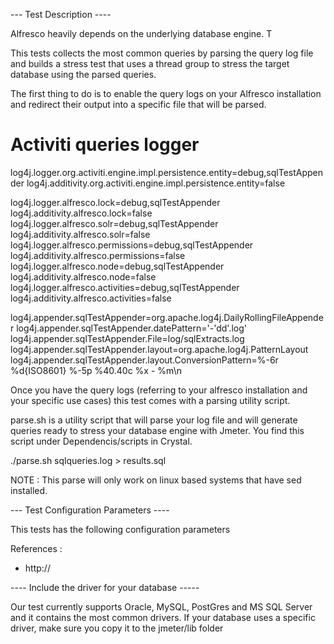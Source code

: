 --- Test Description ----

Alfresco heavily depends on the underlying database engine. T

This tests collects the most common queries by parsing the query log file and builds a stress test that uses a thread group to stress the target 
database using the parsed queries.

The first thing to do is to enable the query logs on your Alfresco installation and redirect their output into a specific file that will be parsed.


# Activiti queries logger
log4j.logger.org.activiti.engine.impl.persistence.entity=debug,sqlTestAppender
log4j.additivity.org.activiti.engine.impl.persistence.entity=false

log4j.logger.alfresco.lock=debug,sqlTestAppender
log4j.additivity.alfresco.lock=false
log4j.logger.alfresco.solr=debug,sqlTestAppender
log4j.additivity.alfresco.solr=false
log4j.logger.alfresco.permissions=debug,sqlTestAppender
log4j.additivity.alfresco.permissions=false
log4j.logger.alfresco.node=debug,sqlTestAppender
log4j.additivity.alfresco.node=false
log4j.logger.alfresco.activities=debug,sqlTestAppender
log4j.additivity.alfresco.activities=false


log4j.appender.sqlTestAppender=org.apache.log4j.DailyRollingFileAppender
log4j.appender.sqlTestAppender.datePattern='-'dd'.log'
log4j.appender.sqlTestAppender.File=log/sqlExtracts.log
log4j.appender.sqlTestAppender.layout=org.apache.log4j.PatternLayout
log4j.appender.sqlTestAppender.layout.ConversionPattern=%-6r %d{ISO8601} %-5p %40.40c %x - %m\n


Once you have the query logs (referring to your alfresco installation and your specific use cases) this test comes with a parsing utility script.

parse.sh is a utility script that will parse your log file and will generate queries ready to stress your database engine with Jmeter. You find this script under Dependencis/scripts in Crystal.

./parse.sh sqlqueries.log > results.sql


NOTE : This parse will only work on linux based systems that have sed installed.


--- Test Configuration Parameters ----

This tests has the following configuration parameters



References :

  - http://


---- Include the driver for your database -----

Our test currently supports Oracle, MySQL, PostGres and MS SQL Server and it contains the most common drivers.
If your database uses a specific driver, make sure you copy it to the jmeter/lib folder

